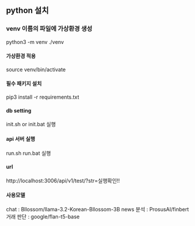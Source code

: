 ## python 설치

### venv 이름의 파일에 가상환경 생성
python3 -m venv ./venv

#### 가상환경 적용
source venv/bin/activate

#### 필수 패키지 설치
pip3 install -r requirements.txt

#### db setting
init.sh or init.bat 실행

#### api 서버 실행
run.sh run.bat 실행

#### url
http://localhost:3006/api/v1/test/?str=실행확인!!

#### 사용모델
chat : Bllossom/llama-3.2-Korean-Bllossom-3B
news 분석 : ProsusAI/finbert
거래 판단 : google/flan-t5-base
